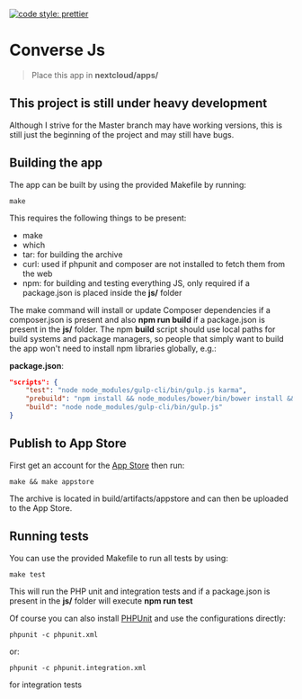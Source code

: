 [![code style: prettier](https://img.shields.io/badge/code_style-prettier-ff69b4.svg?style=flat-square)](https://github.com/prettier/prettier)

# Converse Js

> Place this app in **nextcloud/apps/**

## This project is still under heavy development

Although I strive for the Master branch may have working versions, this is still just the beginning of the project and may still have bugs.

## Building the app

The app can be built by using the provided Makefile by running:

    make

This requires the following things to be present:

- make
- which
- tar: for building the archive
- curl: used if phpunit and composer are not installed to fetch them from the web
- npm: for building and testing everything JS, only required if a package.json is placed inside the **js/** folder

The make command will install or update Composer dependencies if a composer.json is present and also **npm run build** if a package.json is present in the **js/** folder. The npm **build** script should use local paths for build systems and package managers, so people that simply want to build the app won't need to install npm libraries globally, e.g.:

**package.json**:

```json
"scripts": {
    "test": "node node_modules/gulp-cli/bin/gulp.js karma",
    "prebuild": "npm install && node_modules/bower/bin/bower install && node_modules/bower/bin/bower update",
    "build": "node node_modules/gulp-cli/bin/gulp.js"
}
```

## Publish to App Store

First get an account for the [App Store](http://apps.nextcloud.com/) then run:

    make && make appstore

The archive is located in build/artifacts/appstore and can then be uploaded to the App Store.

## Running tests

You can use the provided Makefile to run all tests by using:

    make test

This will run the PHP unit and integration tests and if a package.json is present in the **js/** folder will execute **npm run test**

Of course you can also install [PHPUnit](http://phpunit.de/getting-started.html) and use the configurations directly:

    phpunit -c phpunit.xml

or:

    phpunit -c phpunit.integration.xml

for integration tests
